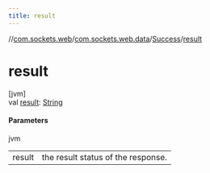```yaml
---
title: result
---
```

//[com.sockets.web](../../../index.html)/[com.sockets.web.data](../index.html)/[Success](index.html)/[result](result.html)



# result



[jvm]\
val [result](result.html): [String](https://kotlinlang.org/api/latest/jvm/stdlib/kotlin/-string/index.html)



#### Parameters


jvm

| | |
|---|---|
| result | the result status of the response. |





